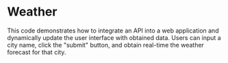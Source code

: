 # Weather
This code demonstrates how to integrate an API into a web application and dynamically update the user interface with obtained data. Users can input a city name, click the "submit" button, and obtain real-time the weather forecast for that city.

